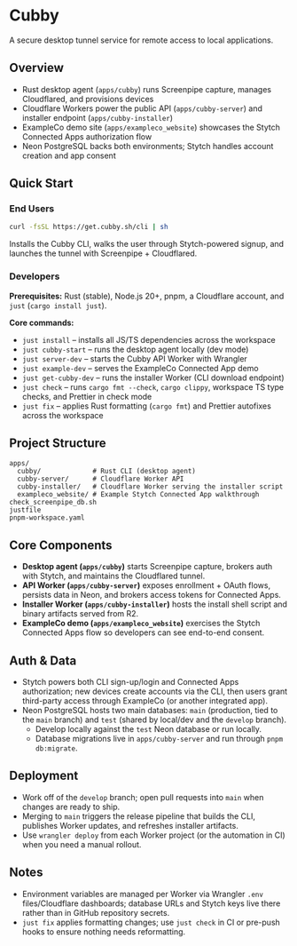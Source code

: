 # Cubby

A secure desktop tunnel service for remote access to local applications.

## Overview
- Rust desktop agent (`apps/cubby`) runs Screenpipe capture, manages Cloudflared, and provisions devices
- Cloudflare Workers power the public API (`apps/cubby-server`) and installer endpoint (`apps/cubby-installer`)
- ExampleCo demo site (`apps/exampleco_website`) showcases the Stytch Connected Apps authorization flow
- Neon PostgreSQL backs both environments; Stytch handles account creation and app consent

## Quick Start

### End Users
```bash
curl -fsSL https://get.cubby.sh/cli | sh
```
Installs the Cubby CLI, walks the user through Stytch-powered signup, and launches the tunnel with Screenpipe + Cloudflared.

### Developers
**Prerequisites:** Rust (stable), Node.js 20+, pnpm, a Cloudflare account, and `just` (`cargo install just`).

**Core commands:**
- `just install` – installs all JS/TS dependencies across the workspace
- `just cubby-start` – runs the desktop agent locally (dev mode)
- `just server-dev` – starts the Cubby API Worker with Wrangler
- `just example-dev` – serves the ExampleCo Connected App demo
- `just get-cubby-dev` – runs the installer Worker (CLI download endpoint)
- `just check` – runs `cargo fmt --check`, `cargo clippy`, workspace TS type checks, and Prettier in check mode
- `just fix` – applies Rust formatting (`cargo fmt`) and Prettier autofixes across the workspace


## Project Structure
```
apps/
  cubby/             # Rust CLI (desktop agent)
  cubby-server/      # Cloudflare Worker API
  cubby-installer/   # Cloudflare Worker serving the installer script
  exampleco_website/ # Example Stytch Connected App walkthrough
check_screenpipe_db.sh
justfile
pnpm-workspace.yaml
```

## Core Components
- **Desktop agent (`apps/cubby`)** starts Screenpipe capture, brokers auth with Stytch, and maintains the Cloudflared tunnel.
- **API Worker (`apps/cubby-server`)** exposes enrollment + OAuth flows, persists data in Neon, and brokers access tokens for Connected Apps.
- **Installer Worker (`apps/cubby-installer`)** hosts the install shell script and binary artifacts served from R2.
- **ExampleCo demo (`apps/exampleco_website`)** exercises the Stytch Connected Apps flow so developers can see end-to-end consent.

## Auth & Data
- Stytch powers both CLI sign-up/login and Connected Apps authorization; new devices create accounts via the CLI, then users grant third-party access through ExampleCo (or another integrated app).
- Neon PostgreSQL hosts two main databases: `main` (production, tied to the `main` branch) and `test` (shared by local/dev and the `develop` branch).
  - Develop locally against the `test` Neon database or run locally.
  - Database migrations live in `apps/cubby-server` and run through `pnpm db:migrate`.

## Deployment
- Work off of the `develop` branch; open pull requests into `main` when changes are ready to ship.
- Merging to `main` triggers the release pipeline that builds the CLI, publishes Worker updates, and refreshes installer artifacts.
- Use `wrangler deploy` from each Worker project (or the automation in CI) when you need a manual rollout.

## Notes
- Environment variables are managed per Worker via Wrangler `.env` files/Cloudflare dashboards; database URLs and Stytch keys live there rather than in GitHub repository secrets.
- `just fix` applies formatting changes; use `just check` in CI or pre-push hooks to ensure nothing needs reformatting.

